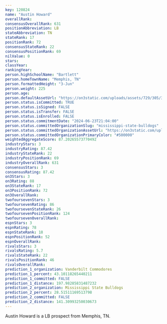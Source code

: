 ```yaml
---
key: 120824
name: "Austin Howard"
overallRank: 
consensusOverallRank: 631
positionAbbreviation: LB
stateAbbreviation: TN
stateRank: 17
positionRank: 72
consensusStateRank: 22
consensusPositionRank: 69
nilValue: 0
stars: 
classYear: 
rankingYear: 
person.highSchoolName: "Bartlett"
person.homeTownName: "Memphis, TN"
person.formattedHeight: "3-Jun"
person.weight: 225
person.age: 
person.defaultAssetUrl: "https://on3static.com/uploads/assets/729/305/305729.png"
person.status.isCommitted: TRUE
person.status.isSigned: FALSE
person.status.isTransfer: FALSE
person.status.isEnrolled: FALSE
person.status.commitmentDate: "2024-06-23T21:04:00"
person.status.committedOrganizationSlug: "mississippi-state-bulldogs"
person.status.committedOrganizationAssetUrl: "https://on3static.com/uploads/assets/526/238/238526.svg"
person.status.committedOrganizationPrimaryColor: "#500000"
weightedAggregateScore: 87.20265573770492
industryStars: 3
industryRating: 87.42
industryStateRank: 22
industryPositionRank: 69
industryOverallRank: 631
consensusStars: 3
consensusRating: 87.42
on3Stars: 3
on3Rating: 88
on3StateRank: 17
on3PositionRank: 72
on3OverallRank: 
twofoursevenStars: 3
twofoursevenRating: 86
twofoursevenStateRank: 26
twofoursevenPositionRank: 124
twofoursevenOverallRank: 
espnStars: 3
espnRating: 78
espnStateRank: 18
espnPositionRank: 52
espnOverallRank: 
rivalsStars: 3
rivalsRating: 5.7
rivalsStateRank: 22
rivalsPositionRank: 46
rivalsOverallRank: 
prediction_1_organization: Vanderbilt Commodores
prediction_1_percent: 43.10118265440211
prediction_1_committed: FALSE
prediction_1_distance: 197.98285831487232
prediction_2_organization: Mississippi State Bulldogs
prediction_2_percent: 28.51511169513798
prediction_2_committed: FALSE
prediction_2_distance: 141.30993250030673
---
```

Austin Howard is a LB prospect from Memphis, TN.